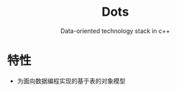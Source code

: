 <h1 align="center">Dots</h1>
<div align="center">
Data-oriented technology stack in c++
</div>

# 特性
* 为面向数据编程实现的基于表的对象模型
